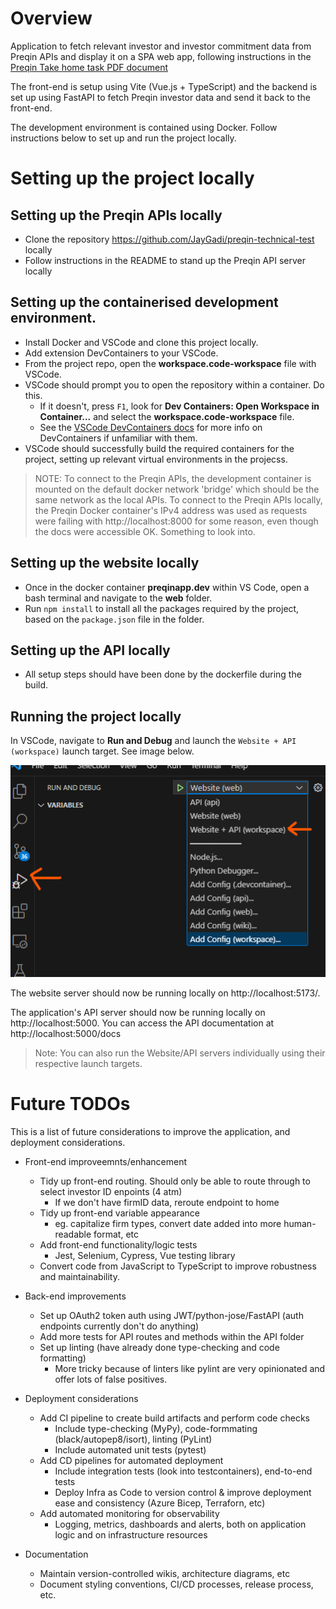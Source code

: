 # Overview
Application to fetch relevant investor and investor commitment data from Preqin APIs and display it on a SPA web app, following instructions in the [Preqin Take home task PDF document](./wiki/docs/Technical%20interview%20instructions%20and%20format.pdf)

The front-end is setup using Vite (Vue.js + TypeScript) and the backend is set up using FastAPI to fetch Preqin investor data and send it back to the front-end. 

The development environment is contained using Docker. Follow instructions below to set up and run the project locally.

# Setting up the project locally

## Setting up the Preqin APIs locally
- Clone the repository https://github.com/JayGadi/preqin-technical-test locally 
- Follow instructions in the README to stand up the Preqin API server locally

## Setting up the containerised development environment.
- Install Docker and VSCode and clone this project locally.
- Add extension DevContainers to your VSCode.
- From the project repo, open the **workspace.code-workspace** file with VSCode.
- VSCode should prompt you to open the repository within a container. Do this.
    - If it doesn't, press `F1`, look for **Dev Containers: Open Workspace in Container...** and select the **workspace.code-workspace** file.
    - See the [VSCode DevContainers docs](https://code.visualstudio.com/docs/devcontainers/containers#_quick-start-open-an-existing-folder-in-a-container) for more info on DevContainers if unfamiliar with them.
- VSCode should successfully build the required containers for the project, setting up relevant virtual environments in the projecss.

> NOTE: To connect to the Preqin APIs, the development container is mounted on the default docker network 'bridge' which should be the same network as the local APIs. To connect to the Preqin APIs locally, the Preqin Docker container's IPv4 address was used as requests were failing with http://localhost:8000 for some reason, even though the docs were accessible OK. Something to look into.

## Setting up the website locally
- Once in the docker container **preqinapp.dev** within VS Code, open a bash terminal and navigate to the **web** folder.
- Run `npm install` to install all the packages required by the project, based on the `package.json` file in the folder.

## Setting up the API locally
- All setup steps should have been done by the dockerfile during the build.

## Running the project locally
In VSCode, navigate to **Run and Debug** and launch the `Website + API (workspace)` launch target. See image below.

![Run Project Locally](./wiki/images/image.png)

The website server should now be running locally on http://localhost:5173/.

The application's API server should now be running locally on http://localhost:5000. You can access the API documentation at http://localhost:5000/docs

> Note: You can also run the Website/API servers individually using their respective launch targets.


# Future TODOs
This is a list of future considerations to improve the application, and deployment considerations.

- Front-end improveemnts/enhancement
    - Tidy up front-end routing. Should only be able to route through to select investor ID enpoints (4 atm)
        - If we don't have firmID data, reroute endpoint to home
    - Tidy up front-end variable appearance
        - eg. capitalize firm types, convert date added into more human-readable format, etc
    - Add front-end functionality/logic tests 
        - Jest, Selenium, Cypress, Vue testing library
    - Convert code from JavaScript to TypeScript to improve robustness and maintainability.

- Back-end improvements
    - Set up OAuth2 token auth using JWT/python-jose/FastAPI (auth endpoints currently don't do anything)
    - Add more tests for API routes and methods within the API folder
    - Set up linting (have already done type-checking and code formatting)
        - More tricky because of linters like pylint are very opinionated and offer lots of false positives.

- Deployment considerations
    - Add CI pipeline to create build artifacts and perform code checks
        - Include type-checking (MyPy), code-formmating (black/autopep8/isort), linting (PyLint)
        - Include automated unit tests (pytest)
    - Add CD pipelines for automated deployment
        - Include integration tests (look into testcontainers), end-to-end tests
        - Deploy Infra as Code to version control & improve deployment ease and consistency (Azure Bicep, Terraforn, etc)
    - Add automated monitoring for observability
        - Logging, metrics, dashboards and alerts, both on application logic and on infrastructure resources

- Documentation 
    - Maintain version-controlled wikis, architecture diagrams, etc
    - Document styling conventions, CI/CD processes, release process, etc.










